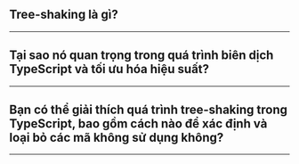 ## Tree-shaking là gì?


---

## Tại sao nó quan trọng trong quá trình biên dịch TypeScript và tối ưu hóa hiệu suất?


---

## Bạn có thể giải thích quá trình tree-shaking trong TypeScript, bao gồm cách nào để xác định và loại bỏ các mã không sử dụng không?


---